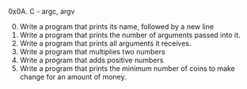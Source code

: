 0x0A. C - argc, argv

0. Write a program that prints its name, followed by a new line
1. Write a program that prints the number of arguments passed into it.
2. Write a program that prints all arguments it receives.
3. Write a program that multiplies two numbers
4. Write a program that adds positive numbers
5. Write a program that prints the minimum number of coins to make change for an amount of money.
